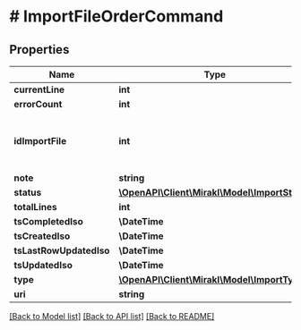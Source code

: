 # # ImportFileOrderCommand

## Properties

Name | Type | Description | Notes
------------ | ------------- | ------------- | -------------
**currentLine** | **int** |  |
**errorCount** | **int** |  |
**idImportFile** | **int** | Internal ID of Import File, unique across all Import Files |
**note** | **string** |  |
**status** | [**\OpenAPI\Client\Mirakl\Model\ImportStatus**](ImportStatus.md) |  |
**totalLines** | **int** |  |
**tsCompletedIso** | **\DateTime** |  |
**tsCreatedIso** | **\DateTime** |  |
**tsLastRowUpdatedIso** | **\DateTime** |  |
**tsUpdatedIso** | **\DateTime** |  |
**type** | [**\OpenAPI\Client\Mirakl\Model\ImportType**](ImportType.md) |  |
**uri** | **string** |  |

[[Back to Model list]](../../README.md#models) [[Back to API list]](../../README.md#endpoints) [[Back to README]](../../README.md)
